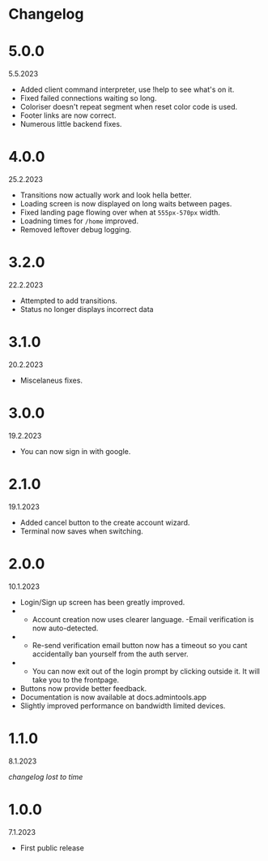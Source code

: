 # Changelog

# 5.0.0
5.5.2023
- Added client command interpreter, use !help to see what's on it.
- Fixed failed connections waiting so long.
- Coloriser doesn't repeat segment when reset color code is used.
- Footer links are now correct.
- Numerous little backend fixes.

# 4.0.0
25.2.2023
- Transitions now actually work and look hella better.
- Loading screen is now displayed on long waits between pages.
- Fixed landing page flowing over when at `555px-570px` width.
- Loadning times for `/home` improved.
- Removed leftover debug logging.

# 3.2.0
22.2.2023
- Attempted to add transitions.
- Status no longer displays incorrect data

# 3.1.0
20.2.2023
- Miscelaneus fixes.

# 3.0.0
19.2.2023
- You can now sign in with google.

# 2.1.0
19.1.2023
- Added cancel button to the create account wizard.
- Terminal now saves when switching.

# 2.0.0
10.1.2023
- Login/Sign up screen has been greatly improved.
- - Account creation now uses clearer language.
-Email verification is now auto-detected.
- - Re-send verification email button now has a timeout so you cant accidentally ban yourself from the auth server.
- - You can now exit out of the login prompt by clicking outside it. It will take you to the frontpage.
- Buttons now provide better feedback.
- Documentation is now available at docs.admintools.app
- Slightly improved performance on bandwidth limited devices.

# 1.1.0
8.1.2023

*changelog lost to time*

# 1.0.0
7.1.2023
- First public release